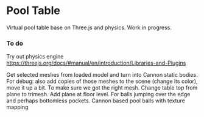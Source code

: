 # Pool Table

Virtual pool table base on Three.js and physics.
Work in progress.

### To do


Try out physics engine
  https://threejs.org/docs/#manual/en/introduction/Libraries-and-Plugins

Get selected meshes from loaded model and turn into Cannon static bodies.
  For debug: also add copies of those meshes to the scene (change its color), move it up a bit. To make sure we got the right mesh.
Change table top from plane to trimesh.
Add plane at floor level. For balls jumping over the edge and perhaps bottomless pockets.
Cannon based pool balls with texture mapping
